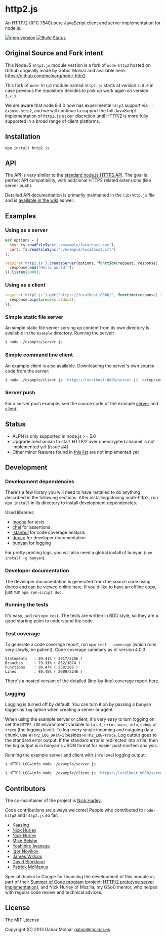 http2.js
==========

An HTTP/2 ([RFC 7540](http://tools.ietf.org/html/rfc7540))
pure JavaScript client and server implementation for node.js.

[![npm version](https://img.shields.io/npm/v/http2.js.svg?style=flat)](https://www.npmjs.com/package/http2.js)
[![Build Status](https://travis-ci.org/kaazing/http2.js.svg?branch=master)](https://travis-ci.org/kaazing/http2.js)

Original Source and Fork intent
--------------------

This NodeJS `http2.js` module version is a fork of `node-http2` hosted on Github originally made by Gábor Molnár and available here: https://github.com/molnarg/node-http2

This fork of `node-http2` module named `http2.js` starts at version `4.0.0` in case previous the repository decides to pick up work again on version `3.x.x`.

We are aware that node 8.4.0 now has experimental `http2` support via `--expose-http2`, and we will continue to support the full JavaScript implementation of `http2.js` at our discretion until HTTP/2 is more fully supported in a broad range of client platforms.

Installation
------------

```
npm install http2.js
```

API
---

The API is very similar to the [standard node.js HTTPS API](http://nodejs.org/api/https.html). The
goal is perfect API compatibility, with additional HTTP2 related extensions (like server push).

Detailed API documentation is primarily maintained in the `lib/http.js` file and is [available in
the wiki](https://github.com/kaazing/http2.js/wiki/Public-API) as well.

Examples
--------

### Using as a server ###

```javascript
var options = {
  key: fs.readFileSync('./example/localhost.key'),
  cert: fs.readFileSync('./example/localhost.crt')
};

require('http2.js').createServer(options, function(request, response) {
  response.end('Hello world!');
}).listen(8080);
```

### Using as a client ###

```javascript
require('http2.js').get('https://localhost:8080/', function(response) {
  response.pipe(process.stdout);
});
```

### Simple static file server ###

An simple static file server serving up content from its own directory is available in the `example`
directory. Running the server:

```bash
$ node ./example/server.js
```

### Simple command line client ###

An example client is also available. Downloading the server's own source code from the server:

```bash
$ node ./example/client.js 'https://localhost:8080/server.js' >/tmp/server.js
```

### Server push ###

For a server push example, see the source code of the example
[server](https://github.com/kaazing/http2.js/blob/master/example/server.js) and
[client](https://github.com/kaazing/http2.js/blob/master/example/client.js).

Status
------

* ALPN is only supported in node.js >= 5.0
* Upgrade mechanism to start HTTP/2 over unencrypted channel is not implemented yet
  (issue [#4](https://github.com/molnarg/node-http2/issues/4))
* Other minor features found in
  [this list](https://github.com/kaazing/http2.js/issues?labels=feature) are not implemented yet

Development
-----------

### Development dependencies ###

There's a few library you will need to have installed to do anything described in the following
sections. After installing/cloning node-http2, run `npm install` in its directory to install
development dependencies.

Used libraries:

* [mocha](http://mochajs.org/) for tests
* [chai](http://chaijs.com/) for assertions
* [istanbul](https://github.com/gotwarlost/istanbul) for code coverage analysis
* [docco](http://jashkenas.github.io/docco/) for developer documentation
* [bunyan](https://github.com/trentm/node-bunyan) for logging

For pretty printing logs, you will also need a global install of bunyan (`npm install -g bunyan`).

### Developer documentation ###

The developer documentation is generated from the source code using docco and can be viewed online
[here](http://molnarg.github.io/node-http2/doc/). If you'd like to have an offline copy, just run
`npm run-script doc`.

### Running the tests ###

It's easy, just run `npm test`. The tests are written in BDD style, so they are a good starting
point to understand the code.

### Test coverage ###

To generate a code coverage report, run `npm test --coverage` (which runs very slowly, be patient).
Code coverage summary as of version 4.0.3:
```
Statements   : 89.41% ( 2017/2256 )
Branches     : 79.33% ( 852/1074 )
Functions    : 89.47% ( 238/266 )
Lines        : 89.45% ( 2009/2246 )
```

There's a hosted version of the detailed (line-by-line) coverage report
[here](http://molnarg.github.io/node-http2/coverage/lcov-report/lib/).

### Logging ###

Logging is turned off by default. You can turn it on by passing a bunyan logger as `log` option when
creating a server or agent.

When using the example server or client, it's very easy to turn logging on: set the `HTTP2_LOG`
environment variable to `fatal`, `error`, `warn`, `info`, `debug` or `trace` (the logging level).
To log every single incoming and outgoing data chunk, use `HTTP2_LOG_DATA=1` besides
`HTTP2_LOG=trace`. Log output goes to the standard error output. If the standard error is redirected
into a file, then the log output is in bunyan's JSON format for easier post-mortem analysis.

Running the example server and client with `info` level logging output:

```bash
$ HTTP2_LOG=info node ./example/server.js
```

```bash
$ HTTP2_LOG=info node ./example/client.js 'https://localhost:8080/server.js' >/dev/null
```

Contributors
------------

The co-maintainer of the project is [Nick Hurley](https://github.com/todesschaf).

Code contributions are always welcome! People who contributed to `node-http2` and `http2.js` so far:

* [Kaazing](https://github.com/kaazing)
* [Nick Hurley](https://github.com/todesschaf)
* [Nick Hurley](https://github.com/todesschaf)
* [Mike Belshe](https://github.com/mbelshe)
* [Yoshihiro Iwanaga](https://github.com/iwanaga)
* [Igor Novikov](https://github.com/vsemogutor)
* [James Willcox](https://github.com/snorp)
* [David Björklund](https://github.com/kesla)
* [Patrick McManus](https://github.com/mcmanus)

Special thanks to Google for financing the development of this module as part of their [Summer of
Code program](https://developers.google.com/open-source/soc/) (project: [HTTP/2 prototype server
implementation](https://google-melange.appspot.com/gsoc/project/details/google/gsoc2013/molnarg/5818821692620800)), and
Nick Hurley of Mozilla, my GSoC mentor, who helped with regular code review and technical advices.

License
-------

The MIT License

Copyright (C) 2013 Gábor Molnár <gabor@molnar.es>
